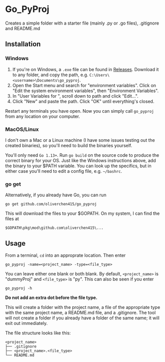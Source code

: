 # Go_PyProj
Creates a simple folder with a starter file (mainly .py or .go files), .gitignore and README.md

## Installation

### Windows
1. If you're on Windows, a `.exe` file can be found in [Releases](https://github.com/oliverchen415/go_pyproj/releases). Download it to any folder, and copy the path, e.g. `C:\Users\<username>\Documents\go_pyproj`.
2. Open the Start menu and search for "environment variables". Click on "Edit the system environment variables", then "Environment Variables".
3. In "User Variables for <username>", scroll down to path and click "Edit...".
4. Click "New" and paste the path. Click "OK" until everything's closed.

Restart any terminals you have open. Now you can simply call `go_pyproj` from any location on your computer.

### MacOS/Linux
I don't own a Mac or a Linux machine (I have some issues testing out the created binaries), so you'll need to build the binaries yourself.

You'll only need `Go 1.13+`. Run `go build` on the source code to produce the correct binary for your OS. Just like the Windows instructions above, add the binary to your $PATH variable. You can look up the specifics, but in either case you'll need to edit a config file, e.g. `~/bashrc`.

### go get
Alternatively, if you already have Go, you can run
```
go get github.com/oliverchen415/go_pyproj
```
This will download the files to your $GOPATH. On my system, I can find the files at
```
$GOPATH\pkg\mod\github.com\oliverchen415\...
```

## Usage
From a terminal, `cd` into an approprate location. Then enter
```
go_pyproj -name=<project_name> -type=<file_type>
```

You can leave either one blank or both blank. By default, `<project_name>` is "dummyProj" and `<file_type>` is "py". This can also be seen if you enter
```
go_pyproj -h
```

**Do not add an extra dot before the file type.**

This will create a folder with the project name, a file of the appropriate type with the same project name, a README.md file, and a .gitignore. The tool will not create a folder if you already have a folder of the same name; it will exit out immediately.

The file structure looks like this:
```
<project_name>
├── .gitignore
├── <project_name>.<file_type>
└── README.md
```
